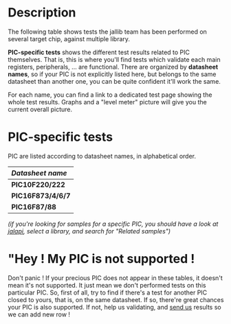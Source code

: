 # Description #

The following table shows tests the jallib team has been performed on several target chip, against multiple library.

**PIC-specific tests** shows the different test results related to PIC themselves. That is, this is where you'll find tests which validate each main registers, peripherals, ... are functional. There are organized by **datasheet names**, so if your PIC is not explicitly listed here, but belongs to the same datasheet than another one, you can be quite confident it'll work the same.

For each name, you can find a link to a dedicated test page showing the whole test results. Graphs and a "level meter" picture will give you the current overall picture.


# PIC-specific tests #

PIC are listed according to datasheet names, in alphabetical order.

| _**Datasheet name**_ |
|:---------------------|
| **PIC10F220/222** | Test10F222 |
| **PIC16F873/4/6/7** | Test16F877 | Test16F877a | Test16F876 |
| **PIC16F87/88** | Test16F88 |

_(if you're looking for samples for a specific PIC, you should have a look at [jalapi](JalapiWelcome.md), select a library, and search for "Related samples")_

# "Hey ! My PIC is not supported ! #

Don't panic ! If your precious PIC does not appear in these tables, it doesn't mean it's not supported. It just mean we don't performed tests on this particular PIC. So, first of all, try to find if there's a test for another PIC closed to yours, that is, on the same datasheet. If so, there're great chances your PIC is also supported. If not, help us validating, and [send us](http://groups.google.com/group/jallib) results so we can add new row !